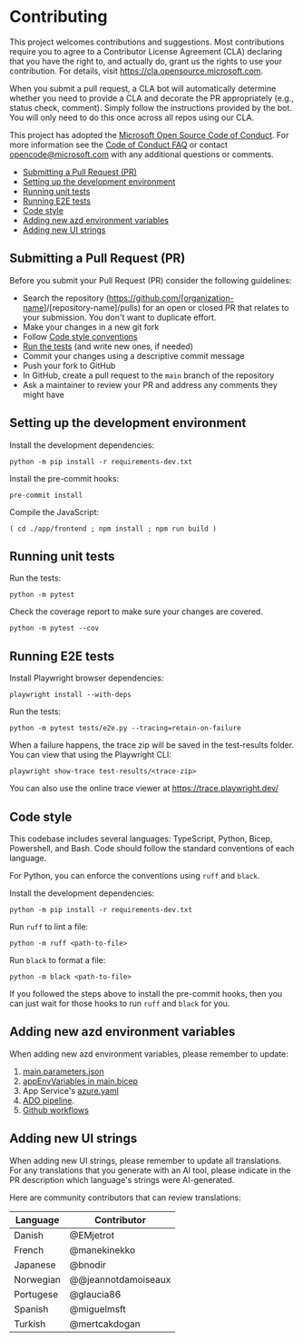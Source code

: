 # Contributing

This project welcomes contributions and suggestions.  Most contributions require you to agree to a
Contributor License Agreement (CLA) declaring that you have the right to, and actually do, grant us
the rights to use your contribution. For details, visit <https://cla.opensource.microsoft.com>.

When you submit a pull request, a CLA bot will automatically determine whether you need to provide
a CLA and decorate the PR appropriately (e.g., status check, comment). Simply follow the instructions
provided by the bot. You will only need to do this once across all repos using our CLA.

This project has adopted the [Microsoft Open Source Code of Conduct](https://opensource.microsoft.com/codeofconduct/).
For more information see the [Code of Conduct FAQ](https://opensource.microsoft.com/codeofconduct/faq/) or
contact [opencode@microsoft.com](mailto:opencode@microsoft.com) with any additional questions or comments.

- [Submitting a Pull Request (PR)](#submitting-a-pull-request-pr)
- [Setting up the development environment](#setting-up-the-development-environment)
- [Running unit tests](#running-unit-tests)
- [Running E2E tests](#running-e2e-tests)
- [Code style](#code-style)
- [Adding new azd environment variables](#adding-new-azd-environment-variables)
- [Adding new UI strings](#adding-new-ui-strings)

## Submitting a Pull Request (PR)

Before you submit your Pull Request (PR) consider the following guidelines:

- Search the repository (<https://github.com/[organization-name>]/[repository-name]/pulls) for an open or closed PR
  that relates to your submission. You don't want to duplicate effort.
- Make your changes in a new git fork
- Follow [Code style conventions](#code-style)
- [Run the tests](#running-unit-tests) (and write new ones, if needed)
- Commit your changes using a descriptive commit message
- Push your fork to GitHub
- In GitHub, create a pull request to the `main` branch of the repository
- Ask a maintainer to review your PR and address any comments they might have

## Setting up the development environment

Install the development dependencies:

```shell
python -m pip install -r requirements-dev.txt
```

Install the pre-commit hooks:

```shell
pre-commit install
```

Compile the JavaScript:

```shell
( cd ./app/frontend ; npm install ; npm run build )
```

## Running unit tests

Run the tests:

```shell
python -m pytest
```

Check the coverage report to make sure your changes are covered.

```shell
python -m pytest --cov
```

## Running E2E tests

Install Playwright browser dependencies:

```shell
playwright install --with-deps
```

Run the tests:

```shell
python -m pytest tests/e2e.py --tracing=retain-on-failure
```

When a failure happens, the trace zip will be saved in the test-results folder.
You can view that using the Playwright CLI:

```shell
playwright show-trace test-results/<trace-zip>
```

You can also use the online trace viewer at <https://trace.playwright.dev/>

## Code style

This codebase includes several languages: TypeScript, Python, Bicep, Powershell, and Bash.
Code should follow the standard conventions of each language.

For Python, you can enforce the conventions using `ruff` and `black`.

Install the development dependencies:

```shell
python -m pip install -r requirements-dev.txt
```

Run `ruff` to lint a file:

```shell
python -m ruff <path-to-file>
```

Run `black` to format a file:

```shell
python -m black <path-to-file>
```

If you followed the steps above to install the pre-commit hooks, then you can just wait for those hooks to run `ruff` and `black` for you.

## Adding new azd environment variables

When adding new azd environment variables, please remember to update:

1. [main.parameters.json](./infra/main.parameters.json)
1. [appEnvVariables in main.bicep](./infra/main.bicep)
1. App Service's [azure.yaml](./azure.yaml)
1. [ADO pipeline](.azdo/pipelines/azure-dev.yml).
1. [Github workflows](.github/workflows/azure-dev.yml)

## Adding new UI strings

When adding new UI strings, please remember to update all translations.
For any translations that you generate with an AI tool,
please indicate in the PR description which language's strings were AI-generated.

Here are community contributors that can review translations:

| Language | Contributor         |
|----------|---------------------|
| Danish   | @EMjetrot           |
| French   | @manekinekko        |
| Japanese | @bnodir             |
| Norwegian| @@jeannotdamoiseaux |
| Portugese| @glaucia86          |
| Spanish  | @miguelmsft         |
| Turkish  | @mertcakdogan       |
